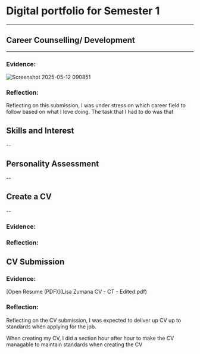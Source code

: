 # Digital portfolio for Semester 1
------
## Career Counselling/ Development
---
### Evidence:
![Screenshot 2025-05-12 090851](https://github.com/user-attachments/assets/9c9f9f7e-778b-40cd-980a-d14ddf83e9a4)
### Reflection:
Reflecting on this submission, I was under stress on which career field to follow based on what I love doing. The task that I had to do was that
## Skills and Interest
--
## Personality Assessment
--
## Create a CV
--
### Evidence:
### Reflection:
## CV Submission
### Evidence:
[Open Resume (PDF)](Lisa Zumana CV - CT - Edited.pdf)
### Reflection: 
Reflecting on the CV submission, I was expected to deliver up CV up to standards when applying for the job. 

When creating my CV, I did a section hour after hour to make the CV managable to maintain standards when creating the CV
